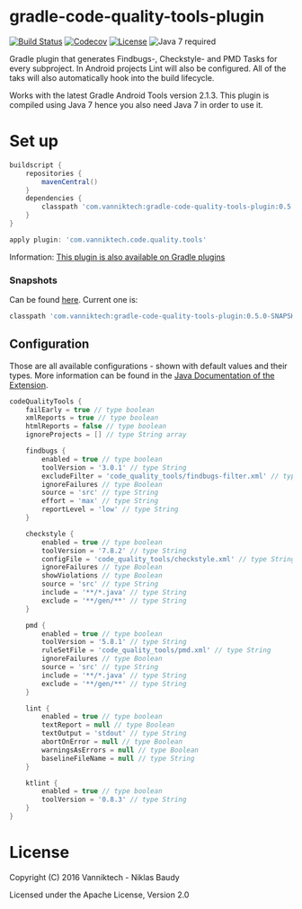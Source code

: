 # gradle-code-quality-tools-plugin

[![Build Status](https://travis-ci.org/vanniktech/gradle-code-quality-tools-plugin.svg?branch=master)](https://travis-ci.org/vanniktech/gradle-code-quality-tools-plugin?branch=master)
[![Codecov](https://codecov.io/github/vanniktech/gradle-code-quality-tools-plugin/coverage.svg?branch=master)](https://codecov.io/github/vanniktech/gradle-code-quality-tools-plugin?branch=master)
[![License](http://img.shields.io/:license-apache-blue.svg)](http://www.apache.org/licenses/LICENSE-2.0.html)
![Java 7 required](https://img.shields.io/badge/java-7-brightgreen.svg)

Gradle plugin that generates Findbugs-, Checkstyle- and PMD Tasks for every subproject. In Android projects Lint will also be configured. All of the taks will also automatically hook into the build lifecycle.

Works with the latest Gradle Android Tools version 2.1.3. This plugin is compiled using Java 7 hence you also need Java 7 in order to use it.

# Set up

```groovy
buildscript {
    repositories {
        mavenCentral()
    }
    dependencies {
        classpath 'com.vanniktech:gradle-code-quality-tools-plugin:0.5.0'
    }
}

apply plugin: 'com.vanniktech.code.quality.tools'
```

Information: [This plugin is also available on Gradle plugins](https://plugins.gradle.org/plugin/com.vanniktech.code.quality.tools)

### Snapshots

Can be found [here](https://oss.sonatype.org/#nexus-search;quick~gradle-code-quality-tools-plugin). Current one is:

```groovy
classpath 'com.vanniktech:gradle-code-quality-tools-plugin:0.5.0-SNAPSHOT'
```

## Configuration

Those are all available configurations - shown with default values and their types. More information can be found in the [Java Documentation of the Extension](src/main/groovy/com/vanniktech/code/quality/tools/CodeQualityToolsPluginExtension.groovy).

```groovy
codeQualityTools {
    failEarly = true // type boolean
    xmlReports = true // type boolean
    htmlReports = false // type boolean
    ignoreProjects = [] // type String array

    findbugs {
        enabled = true // type boolean
        toolVersion = '3.0.1' // type String
        excludeFilter = 'code_quality_tools/findbugs-filter.xml' // type String
        ignoreFailures // type Boolean
        source = 'src' // type String
        effort = 'max' // type String
        reportLevel = 'low' // type String
    }

    checkstyle {
        enabled = true // type boolean
        toolVersion = '7.8.2' // type String
        configFile = 'code_quality_tools/checkstyle.xml' // type String
        ignoreFailures // type Boolean
        showViolations // type Boolean
        source = 'src' // type String
        include = '**/*.java' // type String
        exclude = '**/gen/**' // type String
    }

    pmd {
        enabled = true // type boolean
        toolVersion = '5.8.1' // type String
        ruleSetFile = 'code_quality_tools/pmd.xml' // type String
        ignoreFailures // type Boolean
        source = 'src' // type String
        include = '**/*.java' // type String
        exclude = '**/gen/**' // type String
    }

    lint {
        enabled = true // type boolean
        textReport = null // type Boolean
        textOutput = 'stdout' // type String
        abortOnError = null // type Boolean
        warningsAsErrors = null // type Boolean
        baselineFileName = null // type String
    }

    ktlint {
        enabled = true // type boolean
        toolVersion = '0.8.3' // type String
    }
}

```

# License

Copyright (C) 2016 Vanniktech - Niklas Baudy

Licensed under the Apache License, Version 2.0